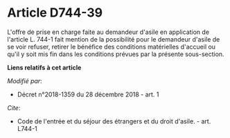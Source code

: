 # Article D744-39

L'offre de prise en charge faite au demandeur d'asile en application de l'article L. 744-1 fait mention de la possibilité
pour le demandeur d'asile de se voir refuser, retirer le bénéfice des conditions matérielles d'accueil ou qu'il y soit mis
fin dans les conditions prévues par la présente sous-section.

**Liens relatifs à cet article**

_Modifié par_:

  - Décret n°2018-1359 du 28 décembre 2018 - art. 1

_Cite_:

  - Code de l'entrée et du séjour des étrangers et du droit d'asile. - art. L744-1
